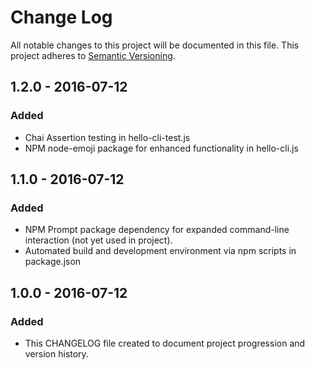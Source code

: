 # Change Log
All notable changes to this project will be documented in this file.
This project adheres to [Semantic Versioning](http://semver.org/).

## 1.2.0 - 2016-07-12
### Added
- Chai Assertion testing in hello-cli-test.js
- NPM node-emoji package for enhanced functionality in hello-cli.js

## 1.1.0 - 2016-07-12
### Added
- NPM Prompt package dependency for expanded command-line interaction (not yet used in project).
- Automated build and development environment via npm scripts in package.json

## 1.0.0 - 2016-07-12
### Added
- This CHANGELOG file created to document project progression and version history.
